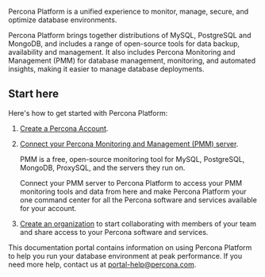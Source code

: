 Percona Platform is a unified experience to monitor, manage, secure, and optimize database environments. 

Percona Platform brings together distributions of MySQL, PostgreSQL and MongoDB, and includes a range of open-source tools for data backup, availability and management. 
It also includes Percona Monitoring and Management (PMM) for database management, monitoring, and automated insights, making it easier to manage database deployments.


## Start here

Here's how to get started with Percona Platform:

1. [Create a Percona Account](registration-login.md).

2. [Connect your Percona Monitoring and Management (PMM) server](connect-pmm.md). 

    PMM is a free, open-source monitoring tool for MySQL, PostgreSQL, MongoDB, ProxySQL, and the servers they run on. 

    Connect your PMM server to Percona Platform to access your PMM monitoring tools and data from here and make Percona Platform your one command center for all the Percona software and services available for your account.

3. [Create an organization](create-manage-organizations.md) to start collaborating with members of your team and share access to your Percona software and services.

This documentation portal contains information on using Percona Platform to help you run your database environment at peak performance. If you need more help, contact us at <portal-help@percona.com>.

